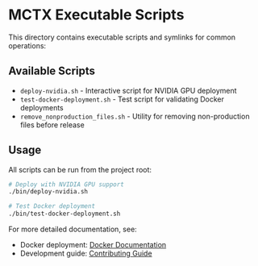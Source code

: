 # MCTX Executable Scripts

This directory contains executable scripts and symlinks for common operations:

## Available Scripts

- `deploy-nvidia.sh` - Interactive script for NVIDIA GPU deployment
- `test-docker-deployment.sh` - Test script for validating Docker deployments
- `remove_nonproduction_files.sh` - Utility for removing non-production files before release

## Usage

All scripts can be run from the project root:

```bash
# Deploy with NVIDIA GPU support
./bin/deploy-nvidia.sh

# Test Docker deployment
./bin/test-docker-deployment.sh
```

For more detailed documentation, see:
- Docker deployment: [Docker Documentation](../docs/docker/OVERVIEW.md)
- Development guide: [Contributing Guide](../CONTRIBUTING.md)